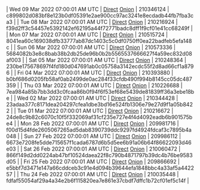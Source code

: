 | Wed 09 Mar 2022 07:00:01 AM UTC | [Direct](https://oshi.at/MsRj) [Onion](http://5ety7tpkim5me6eszuwcje7bmy25pbtrjtue7zkqqgziljwqy3rrikqd.onion/MsRj) | 210346124 | c899802d083bf8e123b0df05391e2ae900cc97ac3241e8ecdadb44fb7fba3ca3 | 
| Tue 08 Mar 2022 07:00:01 AM UTC | [Direct](https://oshi.at/QuUP) [Onion](http://5ety7tpkim5me6eszuwcje7bmy25pbtrjtue7zkqqgziljwqy3rrikqd.onion/QuUP) | 210216924 | f39d2ff3c54457e5392142ef62195a44f72771badc8dff1f9cf01e41cc68249f | 
| Mon 07 Mar 2022 07:00:01 AM UTC | [Direct](https://oshi.at/jLZW) [Onion](http://5ety7tpkim5me6eszuwcje7bmy25pbtrjtue7zkqqgziljwqy3rrikqd.onion/jLZW) | 210515724 | 8041ea60c169038dfb33777ab87dc1403c5c0df0750ff0ea22badfeb5efa148c | 
| Sun 06 Mar 2022 07:00:01 AM UTC | [Direct](https://oshi.at/ovpr) [Onion](http://5ety7tpkim5me6eszuwcje7bmy25pbtrjtue7zkqqgziljwqy3rrikqd.onion/ovpr) | 210573336 | 5684082b3e8c8bab38b2db25de96b0b2b5565537666627f4a59ec832d08af003 | 
| Sat 05 Mar 2022 07:00:01 AM UTC | [Direct](https://oshi.at/mKKC) [Onion](http://5ety7tpkim5me6eszuwcje7bmy25pbtrjtue7zkqqgziljwqy3rrikqd.onion/mKKC) | 210248364 | 230be175678697f4fd180d047691ab0c05758a3142ecdc55f2d8ad66cf1a8796 | 
| Fri 04 Mar 2022 07:00:01 AM UTC | [Direct](https://oshi.at/zCup) [Onion](http://5ety7tpkim5me6eszuwcje7bmy25pbtrjtue7zkqqgziljwqy3rrikqd.onion/zCup) | 210393880 | b0bf686d0205fb58af0ab2499de0ac284f33cfdb490f994b8145cc05dc487359 | 
| Thu 03 Mar 2022 07:00:01 AM UTC | [Direct](https://oshi.at/zumr) [Onion](http://5ety7tpkim5me6eszuwcje7bmy25pbtrjtue7zkqqgziljwqy3rrikqd.onion/zumr) | 210226688 | 7ea984a85b7bb3dd3c0fcaa86b0f94f6f53ef68e5439de81839ff36a3ebe18be | 
| Wed 02 Mar 2022 07:00:01 AM UTC | [Direct](https://oshi.at/gnzn) [Onion](http://5ety7tpkim5me6eszuwcje7bmy25pbtrjtue7zkqqgziljwqy3rrikqd.onion/gnzn) | 210344428 | 23adaa377c8171dea204297cfea1dbe3bd16e524fb1306e79e27d9f1a05b8422 | 
| Tue 01 Mar 2022 07:00:01 AM UTC | [Direct](https://oshi.at/zgex) [Onion](http://5ety7tpkim5me6eszuwcje7bmy25pbtrjtue7zkqqgziljwqy3rrikqd.onion/zgex) | 210216672 | 24de8c9b82c6070c10f5f332069af31cf235e727e4f4d4092eadb6b901575be4 | 
| Mon 28 Feb 2022 07:00:01 AM UTC | [Direct](https://oshi.at/Uugy) [Onion](http://5ety7tpkim5me6eszuwcje7bmy25pbtrjtue7zkqqgziljwqy3rrikqd.onion/Uugy) | 209981716 | f00d15d4fde2605067265ad5dab8390739ddc9297fd4924fdcaf3c7895b4a048 | 
| Sun 27 Feb 2022 07:00:01 AM UTC | [Direct](https://oshi.at/FppG) [Onion](http://5ety7tpkim5me6eszuwcje7bmy25pbtrjtue7zkqqgziljwqy3rrikqd.onion/FppG) | 209986112 | 6673e7208fe5dde715657f1cada6787d6b5d5ee6b91a06b64f86622093d46e03 | 
| Sat 26 Feb 2022 07:00:01 AM UTC | [Direct](https://oshi.at/zoZN) [Onion](http://5ety7tpkim5me6eszuwcje7bmy25pbtrjtue7zkqqgziljwqy3rrikqd.onion/zoZN) | 210060472 | 866f149d2dd0224ab47bf10524daea22f8c790b4871797b39dc4b76be9583d05 | 
| Fri 25 Feb 2022 07:00:01 AM UTC | [Direct](https://oshi.at/GmGf) [Onion](http://5ety7tpkim5me6eszuwcje7bmy25pbtrjtue7zkqqgziljwqy3rrikqd.onion/GmGf) | 209866692 | e5bbf7d3471e147a66cddceb3c91e4d094b39644efa1848bbc4a33af5a442257 | 
| Thu 24 Feb 2022 07:00:01 AM UTC | [Direct](https://oshi.at/sVMB) [Onion](http://5ety7tpkim5me6eszuwcje7bmy25pbtrjtue7zkqqgziljwqy3rrikqd.onion/sVMB) | 210035448 | fdfaf55054af29a4a34e2b6f115820ea7e861e37cbdf7dffc1b72cf01ef5c14f | 
